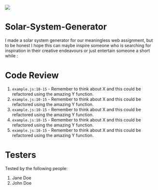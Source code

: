 ![](https://steamuserimages-a.akamaihd.net/ugc/837016417756088462/86E3CA96A4D29050989282A122917E64B87CA3AB/?imw=5000&imh=5000&ima=fit&impolicy=Letterbox&imcolor=%23000000&letterbox=false)

# Solar-System-Generator

I made a solar system generator for our meaningless web assignment, but to be honest I hope this can maybe inspire someone who is searching for inspiration in their creative endeavours or just entertain someone a short while :

# Code Review

1. `example.js:10-15` - Remember to think about X and this could be refactored using the amazing Y function.
1. `example.js:10-15` - Remember to think about X and this could be refactored using the amazing Y function.
1. `example.js:10-15` - Remember to think about X and this could be refactored using the amazing Y function.
1. `example.js:10-15` - Remember to think about X and this could be refactored using the amazing Y function.
1. `example.js:10-15` - Remember to think about X and this could be refactored using the amazing Y function.

# Testers

Tested by the following people:

1. Jane Doe
2. John Doe
